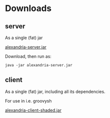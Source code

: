 Downloads
=========


server
-----------------
As a single (fat) jar

[alexandria-server.jar](alexandria-server.jar)

Download, then run as:

```
java -jar alexandria-server.jar
```

client
-----------------
As a single (fat) jar, including all its dependencies.

For use in i.e. groovysh

[alexandria-client-shaded.jar](alexandria-client-shaded.jar)
